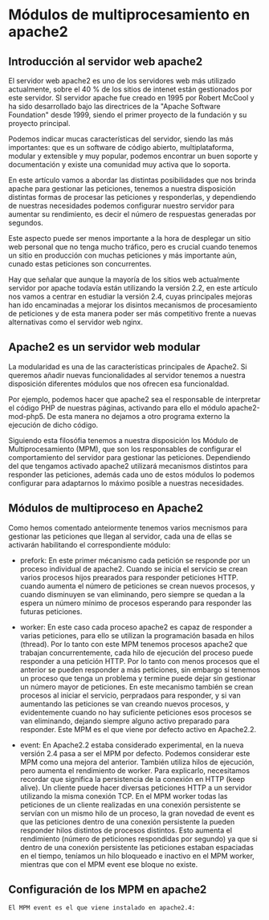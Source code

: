 # Módulos de multiprocesamiento en apache2

## Introducción al servidor web apache2

El servidor web apache2 es uno de los servidores web más utilizado actualmente, sobre el 40 % de los sitios de intenet están gestionados por este servidor. Sl servidor apache fue creado en 1995 por Robert McCool y ha sido desarrollado bajo las directrices de la "Apache Software Foundation" desde 1999, siendo el primer proyecto de la fundación y su proyecto principal.

Podemos indicar mucas características del servidor, siendo las más importantes: que es un software de código abierto, multiplataforma, modular y extensible y muy popular, podemos encontrar un buen soporte y documentación y existe una comunidad muy activa que lo soporta.

En este artículo vamos a abordar las distintas posibilidades que nos brinda apache para gestionar las peticiones, tenemos a nuestra disposición distintas formas de procesar las peticiones y responderlas, y dependiendo de nuestras necesidades podemos configurar nuestro servidor para aumentar su rendimiento, es decir el número de respuestas generadas por segundos.

Este aspecto puede ser menos importante a la hora de desplegar un sitio web personal que no tenga mucho tráfico, pero es crucial cuando tenemos un sitio en producción con muchas peticiones y más importante aún, cunado estas peticiones son concurrentes.

Hay que señalar que aunque la mayoría de los sitios web actualmente servidor por apache todavía están utilizando la versión 2.2, en este artículo nos vamos a centrar en estudiar la versión 2.4, cuyas principales mejoras han ido encaminadas a mejorar los disintos mecanismos de procesamiento de peticiones y de esta manera poder ser más competitivo frente a nuevas alternativas como el servidor web nginx.

## Apache2 es un servidor web modular

La modularidad es una de las características principales de Apache2. Si queremos añadir nuevas funcionalidades al servidor tenemos a nuestra disposición diferentes módulos que nos ofrecen esa funcionaldad.

Por ejemplo, podemos hacer que apache2 sea el responsable de interpretar el código PHP de nuestras páginas, activando para ello el módulo apache2-mod-php5. De esta manera no dejamos a otro programa externo la ejecución de dicho código. 

Siguiendo esta filosófia tenemos a nuestra disposición los Módulo de Multiprocesamiento (MPM), que son los responsables de configurar el comportamiento del servidor para gestionar las peticiones. Dependiendo del que tengamos activado apache2 utilizará mecanismos distintos para responder las peticiones, además cada uno de estos módulos lo podemos configurar para adaptarnos lo máximo posible a nuestras necesidades.

## Módulos de multiproceso en Apache2

Como hemos comentado anteiormente tenemos varios mecnismos para gestionar las peticiones que llegan al servidor, cada una de ellas se activarán habilitando el correspondiente módulo:

* prefork: En este primer mécanismo cada petición se responde por un proceso individual de apache2. Cuando se inicia el servicio se crean varios procesos hijos prearados para responder peticiones HTTP. cuando aumenta el número de peticiones se crean nuevos procesos, y cuando disminuyen se van eliminando, pero siempre se quedan a la espera un número mínimo de procesos esperando para responder las futuras peticiones.

* worker: En este caso cada proceso apache2 es capaz de responder a varias peticiones, para ello se utilizan la programación basada en hilos (thread). Por lo tanto con este MPM tenemos procesos apache2 que trabajan concurrentemente, cada hilo de ejecución del proceso puede responder a una petición HTTP. Por lo tanto con menos procesos que el anterior se pueden responder a más peticiones, sin embargo si tenemos un proceso que tenga un problema y termine puede dejar sin gestionar un número mayor de peticiones. En este mecanismo también se crean procesos al iniciar el servicio, perpradaos para responder, y si van aumentando las peticiones se van creando nuevos procesos, y evidentemente cuando no hay suficiente peticiones esos procesos se van eliminando, dejando siempre alguno activo preparado para responder. Este MPM es el que viene por defecto activo en Apache2.2.

* event: En Apache2.2 estaba considerado experimental, en la nueva versión 2.4 pasa a ser el MPM por defecto. Podemos considerar este MPM como una mejora del anterior. También utiliza hilos de ejecución, pero aumenta el rendimiento de worker. Para explicarlo, necesitamos recordar que significa la persistencia de la conexión en HTTP (keep alive). Un cliente puede hacer diversas peticiones HTTP a un servidor utilizando la misma conexión TCP. En el MPM worker todas las peticiones de un cliente realizadas en una conexión persistente se servían con un mismo hilo de un proceso, la gran novedad de event es que las peticiones dentro de una conexión persistente la pueden responder hilos distintos de procesos distintos. Esto aumenta el rendimiento (número de peticiones respondidas por segundo) ya que si dentro de una conexión persistente las peticiones estaban espaciadas en el tiempo, teníamos un hilo bloqueado e inactivo en el MPM worker, mientras que con el MPM event ese bloque no existe.

## Configuración de los MPM en apache2

	El MPM event es el que viene instalado en apache2.4: